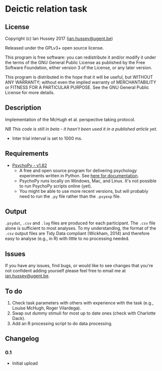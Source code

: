 # Deictic relation task

## License

Copyright (c) Ian Hussey 2017 (ian.hussey@ugent.be)

Released under the GPLv3+ open source license. 

This program is free software: you can redistribute it and/or modify it under the terms of the GNU General Public License as published by the Free Software Foundation, either version 3 of the License, or any later version.

This program is distributed in the hope that it will be useful, but WITHOUT ANY WARRANTY; without even the implied warranty of MERCHANTABILITY or FITNESS FOR A PARTICULAR PURPOSE. See the GNU General Public License for more details.
## Description
Implementation of the McHugh et al. perspective taking protocol.

*NB This code is still in beta - it hasn't been used it in a published article yet.*

- Inter trial interval is set to 1000 ms.

## Requirements
- [PsychoPy - v1.82](https://github.com/psychopy/psychopy/releases/tag/r1.82.02)
  - A free and open source program for delivering psychology experiments written in Python. See [here for documentation](http://www.psychopy.org/documentation.html).
  - PsychoPy runs locally on Windows, Mac, and Linux. It's not possible to run PsychoPy scripts online (yet).
  - You might be able to use more recent versions, but will probably need to run the `.py` file rather than the `.psyexp` file.


## Output
`.psydat`, `.csv` and `.log` files are produced for each participant. The `.csv` file alone is sufficient to most analyses. To my understanding, the format of the `.csv` output files are Tidy Data compliant (Wickham, 2014) and therefore easy to analyse (e.g., in R) with little to no processing needed.

## Issues 
If you have any issues, find bugs, or would like to see changes that you're not confident adding yourself please feel free to email me at [ian.hussey@ugent.be](mailto:ian.hussey@ugent.be). 

## To do 
1. Check task parameters with others with experience with the task (e.g., Louise McHugh, Roger Vilardega).
2. Swap out dummy stimuli for most up to date ones (check with Charlotte Dack).
3. Add an R processing script to do data processing.

## Changelog
### 0.1

- Initial upload